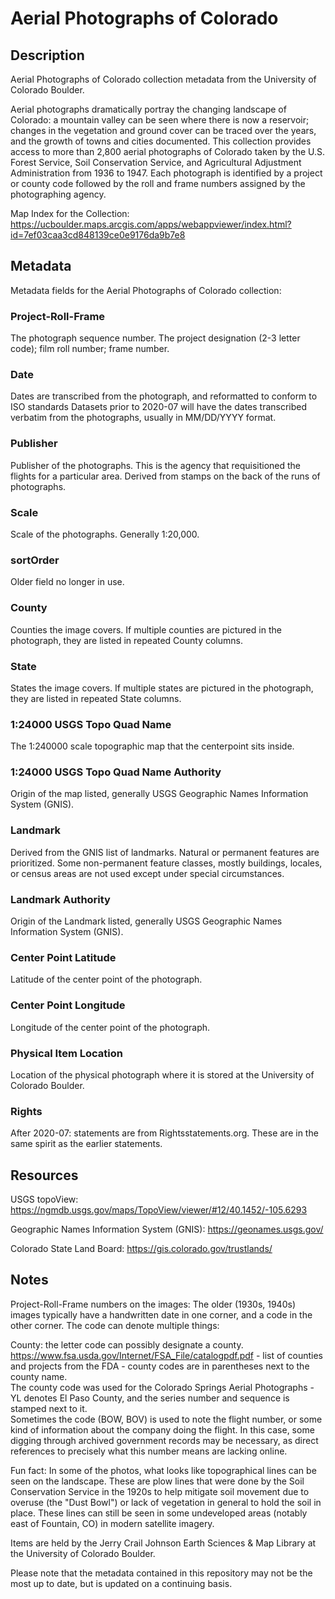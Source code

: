 # Aerial Photographs of Colorado
## Description
Aerial Photographs of Colorado collection metadata from the University of Colorado Boulder. 

Aerial photographs dramatically portray the changing landscape of Colorado: a mountain valley can be seen where there is now a reservoir; changes in the vegetation and ground cover can be traced over the years, and the growth of towns and cities documented. This collection provides access to more than 2,800 aerial photographs of Colorado taken by the U.S. Forest Service, Soil Conservation Service, and Agricultural Adjustment Administration from 1936 to 1947. Each photograph is identified by a project or county code followed by the roll and frame numbers assigned by the photographing agency.

Map Index for the Collection:
https://ucboulder.maps.arcgis.com/apps/webappviewer/index.html?id=7ef03caa3cd848139ce0e9176da9b7e8

## Metadata

Metadata fields for the Aerial Photographs of Colorado collection:

### Project-Roll-Frame
The photograph sequence number. The project designation (2-3 letter code); film roll number; frame number.

### Date
Dates are transcribed from the photograph, and reformatted to conform to ISO standards 
Datasets prior to 2020-07 will have the dates transcribed verbatim from the photographs, usually in MM/DD/YYYY format.

### Publisher
Publisher of the photographs. This is the agency that requisitioned the flights for a particular area. Derived from stamps on the back of the runs of photographs.

### Scale
Scale of the photographs. Generally 1:20,000.

### sortOrder
Older field no longer in use.

### County
Counties the image covers. If multiple counties are pictured in the photograph, they are listed in repeated County columns.

### State
States the image covers. If multiple states are pictured in the photograph, they are listed in repeated State columns.

### 1:24000 USGS Topo Quad Name
The 1:240000 scale topographic map that the centerpoint sits inside. 

### 1:24000 USGS Topo Quad Name Authority
Origin of the map listed, generally USGS Geographic Names Information System (GNIS).

### Landmark
Derived from the GNIS list of landmarks. Natural or permanent features are prioritized. Some non-permanent feature classes, mostly buildings, locales, or census areas are not used except under special circumstances. 

### Landmark Authority
Origin of the Landmark listed, generally USGS Geographic Names Information System (GNIS).

### Center Point Latitude
Latitude of the center point of the photograph.

### Center Point Longitude
Longitude of the center point of the photograph.

### Physical Item Location
Location of the physical photograph where it is stored at the University of Colorado Boulder.

### Rights
After 2020-07: statements are from Rightsstatements.org. These are in the same spirit as the earlier statements.


## Resources

USGS topoView: 
https://ngmdb.usgs.gov/maps/TopoView/viewer/#12/40.1452/-105.6293

Geographic Names Information System (GNIS):
https://geonames.usgs.gov/

Colorado State Land Board:
https://gis.colorado.gov/trustlands/

## Notes
Project-Roll-Frame numbers on the images:
The older (1930s, 1940s) images typically have a handwritten date in one corner, and a code in the other corner.  The code can denote multiple things:

County: the letter code can possibly designate a county.
https://www.fsa.usda.gov/Internet/FSA_File/catalogpdf.pdf  - list of counties and projects from the FDA - county codes are in parentheses next to the county name.  
The county code was used for the Colorado Springs Aerial Photographs - YL denotes El Paso County, and the series number and sequence is stamped next to it.  
Sometimes the code (BOW, BOV) is used to note the flight number, or some kind of information about the company doing the flight.  In this case, some digging through archived government records may be necessary, as direct references to precisely what this number means are lacking online.  

Fun fact:
In some of the photos, what looks like topographical lines can be seen on the landscape.  These are plow lines that were done by the Soil Conservation Service in the 1920s to help mitigate soil movement due to overuse (the "Dust Bowl") or lack of vegetation in general to hold the soil in place.  These lines can still be seen in some undeveloped areas (notably east of Fountain, CO) in modern satellite imagery.  

Items are held by the Jerry Crail Johnson Earth Sciences & Map Library at the University of Colorado Boulder.

Please note that the metadata contained in this repository may not be the most up to date, but is updated on a continuing basis.

